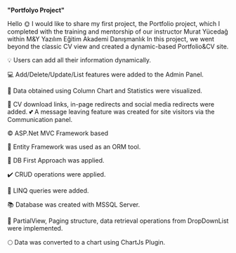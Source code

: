 <b>"Portfolyo Project"</b>

Hello 🌞 I would like to share my first project, the Portfolio project, which I completed with the training and mentorship of our instructor Murat Yücedağ within M&Y Yazılım Eğitim Akademi Danışmanlık
In this project, we went beyond the classic CV view and created a dynamic-based Portfolio&CV site.

💡 Users can add all their information dynamically.

💻 Add/Delete/Update/List features were added to the Admin Panel.

🥮 Data obtained using Column Chart and Statistics were visualized.

📎 CV download links, in-page redirects and social media redirects were added.
💕 A message leaving feature was created for site visitors via the Communication panel.

©️ ASP.Net MVC Framework based

🔎 Entity Framework was used as an ORM tool.

💯 DB First Approach was applied.

✔️ CRUD operations were applied.

🚀 LINQ queries were added.

📚 Database was created with MSSQL Server.

🔨 PartialView, Paging structure, data retrieval operations from DropDownList were implemented.

🌕 Data was converted to a chart using ChartJs Plugin.

